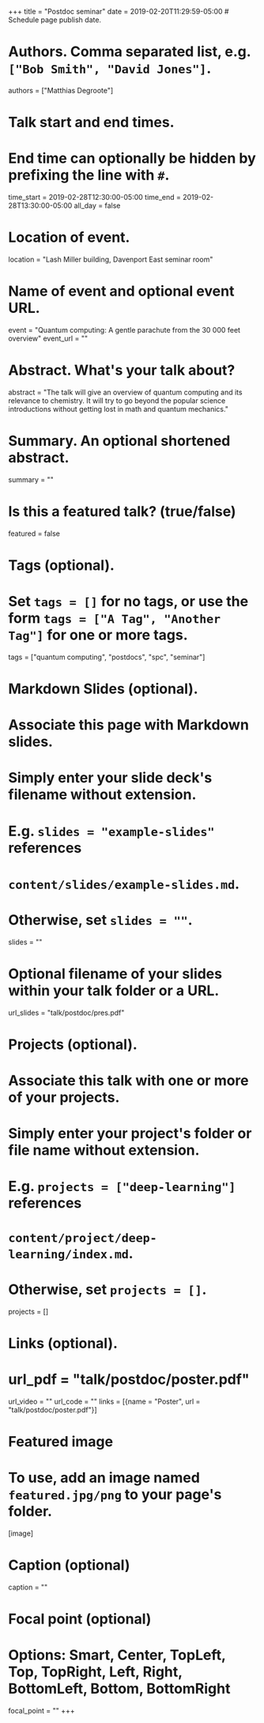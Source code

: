 +++
title = "Postdoc seminar"
date = 2019-02-20T11:29:59-05:00  # Schedule page publish date.

# Authors. Comma separated list, e.g. `["Bob Smith", "David Jones"]`.
authors = ["Matthias Degroote"]

# Talk start and end times.
#   End time can optionally be hidden by prefixing the line with `#`.
time_start = 2019-02-28T12:30:00-05:00
time_end = 2019-02-28T13:30:00-05:00
all_day = false

# Location of event.
location = "Lash Miller building, Davenport East seminar room"

# Name of event and optional event URL.
event = "Quantum computing: A gentle parachute from the 30 000 feet overview"
event_url = ""

# Abstract. What's your talk about?
abstract = "The talk will give an overview of quantum computing and its relevance to chemistry. It will try to go beyond the popular science introductions without getting lost in math and quantum mechanics."

# Summary. An optional shortened abstract.
summary = ""

# Is this a featured talk? (true/false)
featured = false

# Tags (optional).
#   Set `tags = []` for no tags, or use the form `tags = ["A Tag", "Another Tag"]` for one or more tags.
tags = ["quantum computing", "postdocs", "spc", "seminar"]

# Markdown Slides (optional).
#   Associate this page with Markdown slides.
#   Simply enter your slide deck's filename without extension.
#   E.g. `slides = "example-slides"` references 
#   `content/slides/example-slides.md`.
#   Otherwise, set `slides = ""`.
slides = ""

# Optional filename of your slides within your talk folder or a URL.
url_slides = "talk/postdoc/pres.pdf"

# Projects (optional).
#   Associate this talk with one or more of your projects.
#   Simply enter your project's folder or file name without extension.
#   E.g. `projects = ["deep-learning"]` references 
#   `content/project/deep-learning/index.md`.
#   Otherwise, set `projects = []`.
projects = []

# Links (optional).
# url_pdf = "talk/postdoc/poster.pdf"
url_video = ""
url_code = ""
links = [{name = "Poster", url = "talk/postdoc/poster.pdf"}]

# Featured image
# To use, add an image named `featured.jpg/png` to your page's folder. 
[image]
  # Caption (optional)
  caption = ""

  # Focal point (optional)
  # Options: Smart, Center, TopLeft, Top, TopRight, Left, Right, BottomLeft, Bottom, BottomRight
  focal_point = ""
+++
